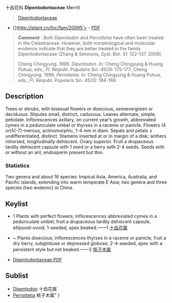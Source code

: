 十齿花科 **Dipentodontaceae** Merrill

> [Dipentodontaceae](http://www.iplant.cn/info/Dipentodontaceae?t=foc)
* [](http://iplant.cn/foc/fam/20095'> - [PDF](http://iplant.cn/foc/pdf/Dipentodontaceae.pdf)

> **Comment** : 
> Both *Dipentodon* and *Perrottetia* have often been treated in the Celastraceae. However, both morphological and molecular evidence indicate that they are better treated in the family Dipentodontaceae (Zhang & Simmons, Syst. Bot. 31: 122-137. 2006).
>
> Cheng Chingyung. 1999. *Dipentodon*. *In:* Cheng Chingyung & Huang Puhua, eds., Fl. Reipubl. Popularis Sin. 45(3): 175-177; Cheng Chingyung. 1999. *Perrottetia*. *In:* Cheng Chingyung & Huang Puhua, eds., Fl. Reipubl. Popularis Sin. 45(3): 184-186.

## Description

Trees or shrubs, with bisexual flowers or dioecious, semievergreen or deciduous. Stipules small, distinct, caducous. Leaves alternate, simple, petiolate. Inflorescences axillary, on current year’s growth, abbreviated cymes in a pedunculate umbel or thyrses in a raceme or panicle. Flowers (4 or)5(-7)-merous, actinomorphic, 1-4 mm in diam. Sepals and petals ± undifferentiated, distinct. Stamens inserted at or in margin of a disk; anthers introrsed, longitudinally dehiscent. Ovary superior. Fruit a drupaceous tardily dehiscent capsule with 1 seed or a berry with 2-4 seeds. Seeds with or without an aril; endosperm present but thin.

### Statistics
Two genera and about 16 species: tropical Asia, America, Australia, and Pacific islands, extending into warm temperate E Asia; two genera and three species (two endemic) in China.

## Keylist

* 1 Plants with perfect flowers; inflorescences abbreviated cymes in a pedunculate umbel; fruit a drupaceous tardily dehiscent capsule, ellipsoid-ovoid, 1-seeded, apex beaked.——1 [十齿花属](http://www.iplant.cn/info/Dipentodon?t=foc)
* ~ Plants dioecious; inflorescences thyrses in a raceme or panicle; fruit a dry berry, subglobose or depressed globose, 2-4-seeded, apex with a persistent style but not beaked.——2 [核子木属](http://www.iplant.cn/info/Perrottetia?t=foc)

* [Dipentodontaceae.PDF](http://iplant.cn/foc/pdf/Dipentodontaceae.pdf)

## Sublist

* [Dipentodon](http://www.iplant.cn/info/Dipentodon?t=foc)
 十齿花属
* [Perrottetia](http://www.iplant.cn/info/Perrottetia?t=foc) 核子木属"
}